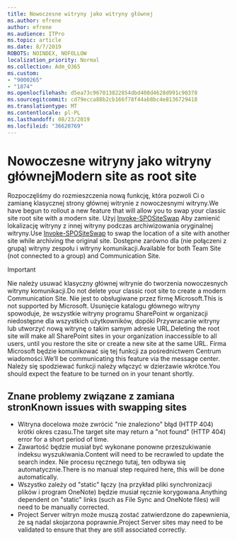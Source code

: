 ```yaml
---
title: Nowoczesne witryny jako witryny głównej
ms.author: efrene
author: efrene
ms.audience: ITPro
ms.topic: article
ms.date: 8/7/2019
ROBOTS: NOINDEX, NOFOLLOW
localization_priority: Normal
ms.collection: Adm_O365
ms.custom:
- "9000265"
- "1874"
ms.openlocfilehash: d5ea73c967013822854dbd408d4628d991c90378
ms.sourcegitcommit: cd79ecca88b2cb166f78f44ab8bc4e8136729418
ms.translationtype: MT
ms.contentlocale: pl-PL
ms.lasthandoff: 08/23/2019
ms.locfileid: "36620769"
---
```

# <a name="modern-site-as-root-site"></a><span data-ttu-id="25ee4-102">Nowoczesne witryny jako witryny głównej</span><span class="sxs-lookup"><span data-stu-id="25ee4-102">Modern site as root site</span></span>

<span data-ttu-id="25ee4-103">Rozpoczęliśmy do rozmieszczenia nową funkcję, która pozwoli Ci o zamianę klasycznej strony głównej witrynie z nowoczesnymi witryny.</span><span class="sxs-lookup"><span data-stu-id="25ee4-103">We have begun to rollout a new feature that will allow you to swap your classic site root site with a modern site.</span></span> <span data-ttu-id="25ee4-104">Użyj [Invoke-SPOSiteSwap](https://docs.microsoft.com/powershell/module/sharepoint-online/invoke-spositeswap?view=sharepoint-ps) Aby zamienić lokalizację witryny z innej witryny podczas archiwizowania oryginalnej witryny.</span><span class="sxs-lookup"><span data-stu-id="25ee4-104">Use [Invoke-SPOSiteSwap](https://docs.microsoft.com/powershell/module/sharepoint-online/invoke-spositeswap?view=sharepoint-ps) to swap the location of a site with another site while archiving the original site.</span></span> <span data-ttu-id="25ee4-105">Dostępne zarówno dla (nie połączeni z grupą) witryny zespołu i witryny komunikacji.</span><span class="sxs-lookup"><span data-stu-id="25ee4-105">Available for both Team Site (not connected to a group) and Communication Site.</span></span> 

>[!Important]
> <span data-ttu-id="25ee4-106">Nie należy usuwać klasyczny głównej witrynie do tworzenia nowoczesnych witryny komunikacji.</span><span class="sxs-lookup"><span data-stu-id="25ee4-106">Do not delete your classic root site to create a modern Communication Site.</span></span> <span data-ttu-id="25ee4-107">Nie jest to obsługiwane przez firmę Microsoft.</span><span class="sxs-lookup"><span data-stu-id="25ee4-107">This is not supported by Microsoft.</span></span> <span data-ttu-id="25ee4-108">Usunięcie katalogu głównego witryny spowoduje, że wszystkie witryny programu SharePoint w organizacji niedostępne dla wszystkich użytkowników, dopóki Przywracanie witryny lub utworzyć nową witrynę o takim samym adresie URL.</span><span class="sxs-lookup"><span data-stu-id="25ee4-108">Deleting the root site will make all SharePoint sites in your organization inaccessible to all users, until you restore the site or create a new site at the same URL.</span></span> <span data-ttu-id="25ee4-109">Firma Microsoft będzie komunikować się tej funkcji za pośrednictwem Centrum wiadomości.</span><span class="sxs-lookup"><span data-stu-id="25ee4-109">We’ll be communicating this feature via the message center.</span></span> <span data-ttu-id="25ee4-110">Należy się spodziewać funkcji należy włączyć w dzierżawie wkrótce.</span><span class="sxs-lookup"><span data-stu-id="25ee4-110">You should expect the feature to be turned on in your tenant shortly.</span></span>

## <a name="known-issues-with-swapping-sites"></a><span data-ttu-id="25ee4-111">Znane problemy związane z zamiana stron</span><span class="sxs-lookup"><span data-stu-id="25ee4-111">Known issues with swapping sites</span></span>
- <span data-ttu-id="25ee4-112">Witryna docelowa może zwrócić "nie znaleziono" błąd (HTTP 404) krótki okres czasu.</span><span class="sxs-lookup"><span data-stu-id="25ee4-112">The target site may return a "not found" (HTTP 404) error for a short period of time.</span></span>
- <span data-ttu-id="25ee4-113">Zawartość będzie musiał być wykonane ponowne przeszukiwanie indeksu wyszukiwania.</span><span class="sxs-lookup"><span data-stu-id="25ee4-113">Content will need to be recrawled to update the search index.</span></span> <span data-ttu-id="25ee4-114">Nie procesu ręcznego tutaj, ten odbywa się automatycznie.</span><span class="sxs-lookup"><span data-stu-id="25ee4-114">There is no manual step required here, this will be done automatically.</span></span>
- <span data-ttu-id="25ee4-115">Wszystko zależy od "static" łączy (na przykład pliki synchronizacji plików i program OneNote) będzie musiał ręcznie korygowana.</span><span class="sxs-lookup"><span data-stu-id="25ee4-115">Anything dependent on "static" links (such as File Sync and OneNote files) will need to be manually corrected.</span></span>
- <span data-ttu-id="25ee4-116">Project Server witryn może muszą zostać zatwierdzone do zapewnienia, że są nadal skojarzona poprawnie.</span><span class="sxs-lookup"><span data-stu-id="25ee4-116">Project Server sites may need to be validated to ensure that they are still associated correctly.</span></span> 
